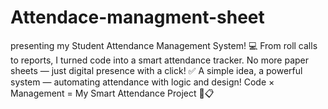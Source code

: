 # Attendace-managment-sheet
presenting my Student Attendance Management System! 💻 From roll calls to reports, I turned code into a smart attendance tracker. No more paper sheets — just digital presence with a click! ✅ A simple idea, a powerful system — automating attendance with logic and design! Code × Management = My Smart Attendance Project 🚀📋
